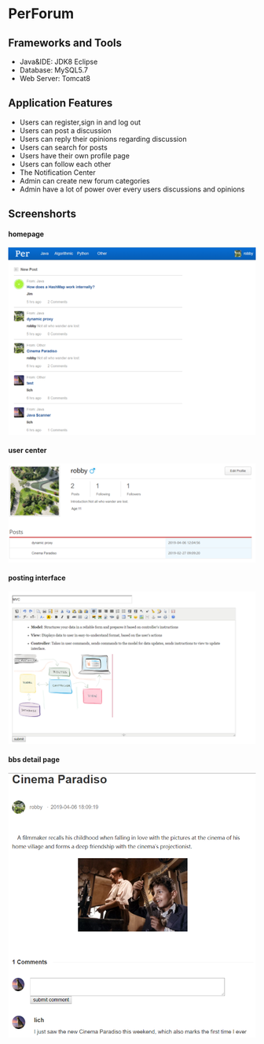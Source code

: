 # PerForum

## Frameworks and Tools
* Java&IDE: JDK8 Eclipse
* Database: MySQL5.7
* Web Server: Tomcat8

## Application Features
* Users can register,sign in and log out
* Users can post a discussion
* Users can reply their opinions regarding discussion
* Users can search for posts
* Users have their own profile page
* Users can follow each other
* The Notification Center 
* Admin can create new forum categories
* Admin have a lot of power over every users discussions and opinions
 
## Screenshorts
#### homepage  

![image](https://github.com/re0711/web1/blob/master/images/index.PNG)

#### user center  
   
![image](https://github.com/re0711/web1/blob/master/images/center.PNG)


#### posting interface   
   
![image](https://github.com/re0711/web1/blob/master/images/pub.PNG) 


#### bbs detail page 

![image](https://github.com/re0711/web1/blob/master/images/bbsDetail.PNG) 


